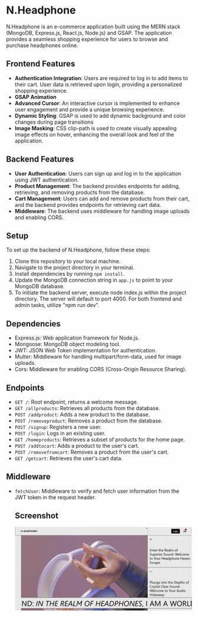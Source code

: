 # N.Headphone

N.Headphone is an e-commerce application built using the MERN stack (MongoDB, Express.js, React.js, Node.js) and GSAP. The application provides a seamless shopping experience for users to browse and purchase headphones online.

## Frontend Features

- **Authentication Integration**: Users are required to log in to add items to their cart. User data is retrieved upon login, providing a personalized shopping experience.
- **GSAP Animation**
- **Advanced Cursor**: An interactive cursor is implemented to enhance user engagement and provide a unique browsing experience.
- **Dynamic Styling**: GSAP is used to add dynamic background and color changes during page transitions
- **Image Masking**: CSS clip-path is used to create visually appealing image effects on hover, enhancing the overall look and feel of the application.

## Backend Features

- **User Authentication**: Users can sign up and log in to the application using JWT authentication.
- **Product Management**: The backend provides endpoints for adding, retrieving, and removing products from the database.
- **Cart Management**: Users can add and remove products from their cart, and the backend provides endpoints for retrieving cart data.
- **Middleware**: The backend uses middleware for handling image uploads and enabling CORS.

## Setup

To set up the backend of N.Headphone, follow these steps:

1. Clone this repository to your local machine.
2. Navigate to the project directory in your terminal.
3. Install dependencies by running `npm install`.
4. Update the MongoDB connection string in `app.js` to point to your MongoDB database.
5. To initiate the backend server, execute node index.js within the project directory. The server will default to port 4000. For both frontend and admin tasks, utilize "npm run dev".

## Dependencies

- Express.js: Web application framework for Node.js.
- Mongoose: MongoDB object modeling tool.
- JWT: JSON Web Token implementation for authentication.
- Multer: Middleware for handling multipart/form-data, used for image uploads.
- Cors: Middleware for enabling CORS (Cross-Origin Resource Sharing).

## Endpoints

- `GET /`: Root endpoint, returns a welcome message.
- `GET /allproducts`: Retrieves all products from the database.
- `POST /addproduct`: Adds a new product to the database.
- `POST /removeproduct`: Removes a product from the database.
- `POST /signup`: Registers a new user.
- `POST /login`: Logs in an existing user.
- `GET /homeproducts`: Retrieves a subset of products for the home page.
- `POST /addtocart`: Adds a product to the user's cart.
- `POST /removefromcart`: Removes a product from the user's cart.
- `GET /getcart`: Retrieves the user's cart data.

## Middleware

- `fetchUser`: Middleware to verify and fetch user information from the JWT token in the request header.

  ## Screenshot
  ![Home Image](image/home.png)

